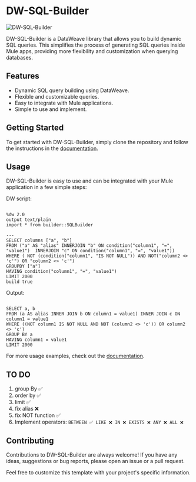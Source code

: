 # DW-SQL-Builder

![DW-SQL-Builder](https://tenor.com/ru/view/pepe-the-frog-left-and-right-swaying-dancing-graphics-gif-17809232)

DW-SQL-Builder is a DataWeave library that allows you to build dynamic SQL queries. This simplifies the process of generating SQL queries inside Mule apps, providing more flexibility and customization when querying databases.

## Features

- Dynamic SQL query building using DataWeave.
- Flexible and customizable queries.
- Easy to integrate with Mule applications.
- Simple to use and implement.

## Getting Started

To get started with DW-SQL-Builder, simply clone the repository and follow the instructions in the [documentation](https://github.com/kchernokozinsky/dw-sql-builder/blob/main/Documentation.md).

## Usage

DW-SQL-Builder is easy to use and can be integrated with your Mule application in a few simple steps:

DW script: 
```

%dw 2.0
output text/plain
import * from builder::SQLBuilder

--- 
SELECT columns ["a", "b"]
FROM ("a" AS "alias" INNERJOIN "b" ON condition("column1", "=", "value1")  INNERJOIN "c" ON condition("column1", "=", "value1")) 
WHERE ( NOT (condition("column1", "IS NOT NULL")) AND NOT("column2 <> 'c'") OR "column2 <> 'c'") 
GROUPBY ["a"]
HAVING condition("column1", "=", "value1")
LIMIT 2000
build true

```

Output:

```

SELECT a, b
FROM (a AS alias INNER JOIN b ON column1 = value1) INNER JOIN c ON column1 = value1
WHERE ((NOT column1 IS NOT NULL AND NOT (column2 <> 'c')) OR column2 <> 'c')
GROUP BY a
HAVING column1 = value1
LIMIT 2000

```

For more usage examples, check out the [documentation](https://github.com/kchernokozinsky/dw-sql-builder/blob/main/Documentation.md).

## TO DO
1. group By ✅
2. order by ✅
3. limit    ✅
4. fix alias ❌
5. fix NOT function ✅
6. Implement operators: ``BETWEEN ✅ LIKE ❌ IN ❌ EXISTS ❌ ANY ❌ ALL ❌``  

## Contributing
Contributions to DW-SQL-Builder are always welcome! If you have any ideas, suggestions or bug reports, please open an issue or a pull request.

Feel free to customize this template with your project's specific information.
